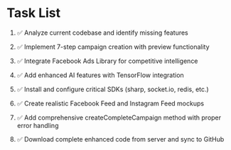 # Task List

1. ✅ Analyze current codebase and identify missing features

2. ✅ Implement 7-step campaign creation with preview functionality

3. ✅ Integrate Facebook Ads Library for competitive intelligence

4. ✅ Add enhanced AI features with TensorFlow integration

5. ✅ Install and configure critical SDKs (sharp, socket.io, redis, etc.)

6. ✅ Create realistic Facebook Feed and Instagram Feed mockups

7. ✅ Add comprehensive createCompleteCampaign method with proper error handling

8. ✅ Download complete enhanced code from server and sync to GitHub



